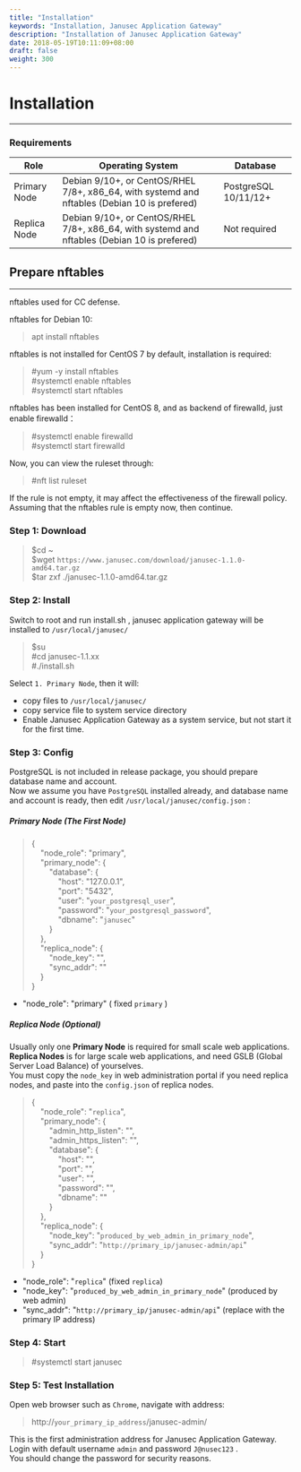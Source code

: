 ```yaml
---
title: "Installation"
keywords: "Installation, Janusec Application Gateway"
description: "Installation of Janusec Application Gateway"
date: 2018-05-19T10:11:09+08:00
draft: false
weight: 300
---
```


# Installation
----

### Requirements

| Role          | Operating System   | Database |
|---------------|--------------------------------------------------|----------|
| Primary Node  | Debian 9/10+, or CentOS/RHEL 7/8+, x86_64, with systemd and nftables (Debian 10 is prefered) | PostgreSQL 10/11/12+   |   
| Replica Node  | Debian 9/10+, or CentOS/RHEL 7/8+, x86_64, with systemd and nftables (Debian 10 is prefered) | Not required |  

## Prepare nftables  
----
nftables used for CC defense.    

nftables for Debian 10:    

> apt install nftables   

nftables is not installed for CentOS 7 by default, installation is required:    

> #yum -y install nftables  
> #systemctl enable nftables  
> #systemctl start nftables  

nftables has been installed for CentOS 8, and as backend of firewalld, just enable firewalld：  

> #systemctl enable firewalld  
> #systemctl start firewalld  

Now, you can view the ruleset through:  

> #nft list ruleset  

If the rule is not empty, it may affect the effectiveness of the firewall policy. Assuming that the nftables rule is empty now, then continue.   


### Step 1: Download
> $cd ~  
> $wget `https://www.janusec.com/download/janusec-1.1.0-amd64.tar.gz`  
> $tar zxf ./janusec-1.1.0-amd64.tar.gz  

### Step 2: Install
Switch to root and run install.sh , janusec application gateway will be installed to `/usr/local/janusec/ ` 

> $su   
> #cd janusec-1.1.xx   
> #./install.sh   

Select `1. Primary Node`, then it will:   

* copy files to `/usr/local/janusec/`   
* copy service file to system service directory   
* Enable Janusec Application Gateway as a system service, but not start it for the first time.   

### Step 3: Config
PostgreSQL is not included in release package, you should prepare database name and account.   
Now we assume you have `PostgreSQL` installed already, and database name and account is ready, then edit `/usr/local/janusec/config.json` :

##### Primary Node (The First Node)
> {  
> &nbsp;&nbsp;&nbsp;&nbsp;"node_role": "primary",  
> &nbsp;&nbsp;&nbsp;&nbsp;"primary_node": {  
> &nbsp;&nbsp;&nbsp;&nbsp;&nbsp;&nbsp;&nbsp;&nbsp;"database": {  
> &nbsp;&nbsp;&nbsp;&nbsp;&nbsp;&nbsp;&nbsp;&nbsp;&nbsp;&nbsp;&nbsp;&nbsp;"host": "127.0.0.1",  
> &nbsp;&nbsp;&nbsp;&nbsp;&nbsp;&nbsp;&nbsp;&nbsp;&nbsp;&nbsp;&nbsp;&nbsp;"port": "5432",  
> &nbsp;&nbsp;&nbsp;&nbsp;&nbsp;&nbsp;&nbsp;&nbsp;&nbsp;&nbsp;&nbsp;&nbsp;"user": "`your_postgresql_user`",  
> &nbsp;&nbsp;&nbsp;&nbsp;&nbsp;&nbsp;&nbsp;&nbsp;&nbsp;&nbsp;&nbsp;&nbsp;"password": "`your_postgresql_password`",  
> &nbsp;&nbsp;&nbsp;&nbsp;&nbsp;&nbsp;&nbsp;&nbsp;&nbsp;&nbsp;&nbsp;&nbsp;"dbname": "`janusec`"  
> &nbsp;&nbsp;&nbsp;&nbsp;&nbsp;&nbsp;&nbsp;&nbsp;}  
> &nbsp;&nbsp;&nbsp;&nbsp;},  
> &nbsp;&nbsp;&nbsp;&nbsp;"replica_node": {  
> &nbsp;&nbsp;&nbsp;&nbsp;&nbsp;&nbsp;&nbsp;&nbsp;"node_key": "",  
> &nbsp;&nbsp;&nbsp;&nbsp;&nbsp;&nbsp;&nbsp;&nbsp;"sync_addr": ""  
> &nbsp;&nbsp;&nbsp;&nbsp;}  
> }  

* "node_role": "primary"  ( fixed `primary` )

##### Replica Node (Optional)
Usually only one **Primary Node** is required for small scale web applications.  
**Replica Nodes** is for large scale web applications, and need GSLB (Global Server Load Balance) of yourselves.  
You must copy the `node_key` in web administration portal if you need replica nodes, and paste into the `config.json` of replica nodes.

> {  
> &nbsp;&nbsp;&nbsp;&nbsp;"node_role": "`replica`",  
> &nbsp;&nbsp;&nbsp;&nbsp;"primary_node": {  
> &nbsp;&nbsp;&nbsp;&nbsp;&nbsp;&nbsp;&nbsp;&nbsp;"admin_http_listen": "",  
> &nbsp;&nbsp;&nbsp;&nbsp;&nbsp;&nbsp;&nbsp;&nbsp;"admin_https_listen": "",  
> &nbsp;&nbsp;&nbsp;&nbsp;&nbsp;&nbsp;&nbsp;&nbsp;"database": {  
> &nbsp;&nbsp;&nbsp;&nbsp;&nbsp;&nbsp;&nbsp;&nbsp;&nbsp;&nbsp;&nbsp;&nbsp;"host": "",  
> &nbsp;&nbsp;&nbsp;&nbsp;&nbsp;&nbsp;&nbsp;&nbsp;&nbsp;&nbsp;&nbsp;&nbsp;"port": "",  
> &nbsp;&nbsp;&nbsp;&nbsp;&nbsp;&nbsp;&nbsp;&nbsp;&nbsp;&nbsp;&nbsp;&nbsp;"user": "",  
> &nbsp;&nbsp;&nbsp;&nbsp;&nbsp;&nbsp;&nbsp;&nbsp;&nbsp;&nbsp;&nbsp;&nbsp;"password": "",  
> &nbsp;&nbsp;&nbsp;&nbsp;&nbsp;&nbsp;&nbsp;&nbsp;&nbsp;&nbsp;&nbsp;&nbsp;"dbname": ""  
> &nbsp;&nbsp;&nbsp;&nbsp;&nbsp;&nbsp;&nbsp;&nbsp;}  
> &nbsp;&nbsp;&nbsp;&nbsp;},  
> &nbsp;&nbsp;&nbsp;&nbsp;"replica_node": {  
> &nbsp;&nbsp;&nbsp;&nbsp;&nbsp;&nbsp;&nbsp;&nbsp;"node_key": "`produced_by_web_admin_in_primary_node`",  
> &nbsp;&nbsp;&nbsp;&nbsp;&nbsp;&nbsp;&nbsp;&nbsp;"sync_addr": "`http://primary_ip/janusec-admin/api`"  
> &nbsp;&nbsp;&nbsp;&nbsp;}  
> }  

* "node_role": "`replica`"  (fixed `replica`)  
* "node_key": "`produced_by_web_admin_in_primary_node`"  (produced by web admin)  
* "sync_addr": "`http://primary_ip/janusec-admin/api`"  (replace with the primary IP address)

### Step 4: Start
> #systemctl start janusec  

### Step 5: Test Installation
Open web browser such as `Chrome`, navigate with address:

> http://`your_primary_ip_address`/janusec-admin/  

This is the first administration address for Janusec Application Gateway.  
Login with default username `admin` and password `J@nusec123` .  
You should change the password for security reasons.

